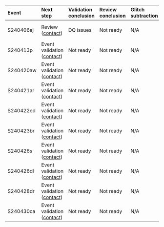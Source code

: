 | Event     | Next step                                                      | Validation conclusion   | Review conclusion                          | Glitch subtraction   | Finalized   | Links                                                                                                                                                                                                                                                                                                 | Status   |
|:----------|:---------------------------------------------------------------|:------------------------|:-------------------------------------------|:---------------------|:------------|:------------------------------------------------------------------------------------------------------------------------------------------------------------------------------------------------------------------------------------------------------------------------------------------------------|:---------|
| S240406aj | Review ([contact](mailto:laura.nuttall@port.ac.uk))            | DQ issues               | Not ready                                  | N/A                  | No          | [GraceDB](https://gracedb.ligo.org//superevents/S240406aj), [Detectors](https://ldas-jobs.ligo.caltech.edu/~detchar/summary/day/20240406), [DQR](https://ldas-jobs.ligo.caltech.edu/~dqr/o4dqr/online/events/202404/S240406aj/), [EV](https://dqr.ligo.caltech.edu/ev_forms/summary/S240406aj)        |          |
| S240413p  | Event validation ([contact](mailto:salvador@lpccaen.in2p3.fr)) | Not ready               | Not ready                                  | N/A                  | No          | [GraceDB](https://gracedb.ligo.org//superevents/S240413p), [Detectors](https://ldas-jobs.ligo.caltech.edu/~detchar/summary/day/20240413), [DQR](https://ldas-jobs.ligo.caltech.edu/~dqr/o4dqr/online/events/202404/S240413p/), [EV](https://dqr.ligo.caltech.edu/ev_forms/summary/S240413p)           |          |
| S240420aw | Event validation ([contact](mailto:ahelmlin@uoregon.edu))      | Not ready               | Not ready                                  | N/A                  | No          | [GraceDB](https://gracedb.ligo.org//superevents/S240420aw), [Detectors](https://ldas-jobs.ligo.caltech.edu/~detchar/summary/day/20240420), [DQR](https://ldas-jobs.ligo.caltech.edu/~dqr/o4dqr/online/events/202404/S240420aw/), [EV](https://dqr.ligo.caltech.edu/ev_forms/summary/S240420aw)        |          |
| S240421ar | Event validation ([contact](mailto:ahelmlin@uoregon.edu))      | Not ready               | Not ready                                  | N/A                  | No          | [GraceDB](https://gracedb.ligo.org//superevents/S240421ar), [Detectors](https://ldas-jobs.ligo.caltech.edu/~detchar/summary/day/20240421), [DQR](https://ldas-jobs.ligo.caltech.edu/~dqr/o4dqr/online/events/202404/S240421ar/), [EV](https://dqr.ligo.caltech.edu/ev_forms/summary/S240421ar)        |          |
| S240422ed | Event validation ([contact](mailto:ahelmlin@uoregon.edu))      | Not ready               | Not ready                                  | N/A                  | No          | [GraceDB](https://gracedb.ligo.org//superevents/S240422ed), [Detectors](https://ldas-jobs.ligo.caltech.edu/~detchar/summary/day/20240422), [DQR](https://ldas-jobs.ligo.caltech.edu/~dqr/o4dqr/online/events/202404/S240422ed/), [EV](https://dqr.ligo.caltech.edu/ev_forms/summary/S240422ed)        |          |
| S240423br | Event validation ([contact](mailto:ahelmlin@uoregon.edu))      | Not ready               | Not ready                                  | N/A                  | No          | [GraceDB](https://gracedb.ligo.org//superevents/S240423br), [Detectors](https://ldas-jobs.ligo.caltech.edu/~detchar/summary/day/20240423), [DQR](https://ldas-jobs.ligo.caltech.edu/~dqr/o4dqr/online/events/202404/S240423br/), [EV](https://dqr.ligo.caltech.edu/ev_forms/summary/S240423br)        | nan      |
| S240426s  | Event validation ([contact](mailto:ahelmlin@uoregon.edu)) | Not ready               | Not ready                                  | N/A                  | No          | [GraceDB](https://gracedb.ligo.org//superevents/S240426s), [Detectors](https://ldas-jobs.ligo.caltech.edu/~detchar/summary/day/20240426), [DQR](https://ldas-jobs.ligo.caltech.edu/~dqr/o4dqr/online/events/202404/S240426s/), [EV](https://dqr.ligo.caltech.edu/ev_forms/summary/S240426s)           |          |
| S240426dl | Event validation ([contact](mailto:ahelmlin@uoregon.edu)) | Not ready               | Not ready                                  | N/A                  | No          | [GraceDB](https://gracedb.ligo.org//superevents/S240426dl), [Detectors](https://ldas-jobs.ligo.caltech.edu/~detchar/summary/day/20240426), [DQR](https://ldas-jobs.ligo.caltech.edu/~dqr/o4dqr/online/events/202404/S240426dl/), [EV](https://dqr.ligo.caltech.edu/ev_forms/summary/S240426dl)        |          |
| S240428dr | Event validation ([contact](mailto:ahelmlin@uoregon.edu)) | Not ready               | Not ready                                  | N/A                  | No          | [GraceDB](https://gracedb.ligo.org//superevents/S240428dr), [Detectors](https://ldas-jobs.ligo.caltech.edu/~detchar/summary/day/20240428), [DQR](https://ldas-jobs.ligo.caltech.edu/~dqr/o4dqr/online/events/202404/S240428dr/), [EV](https://dqr.ligo.caltech.edu/ev_forms/summary/S240428dr)        |          |
| S240430ca | Event validation ([contact](mailto:ahelmlin@uoregon.edu)) | Not ready               | Not ready                                  | N/A                  | No          | [GraceDB](https://gracedb.ligo.org//superevents/S240430ca), [Detectors](https://ldas-jobs.ligo.caltech.edu/~detchar/summary/day/20240430), [DQR](https://ldas-jobs.ligo.caltech.edu/~dqr/o4dqr/online/events/202404/S240430ca/), [EV](https://dqr.ligo.caltech.edu/ev_forms/summary/S240430ca)        | nan      |